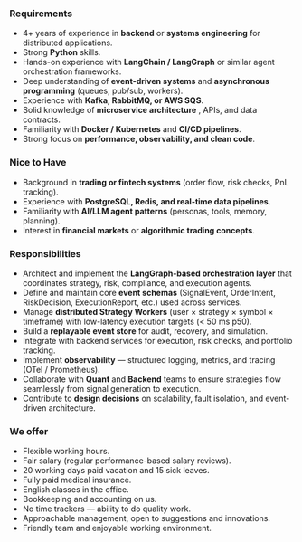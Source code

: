 ### **Requirements**

  * 4+ years of experience in **backend** or **systems engineering** for distributed applications.
  * Strong **Python** skills.
  * Hands-on experience with **LangChain / LangGraph** or similar agent orchestration frameworks.
  * Deep understanding of **event-driven systems** and **asynchronous programming** (queues, pub/sub, workers).
  * Experience with **Kafka, RabbitMQ, or AWS SQS**.
  * Solid knowledge of **microservice architecture** , APIs, and data contracts.
  * Familiarity with **Docker / Kubernetes** and **CI/CD pipelines**.
  * Strong focus on **performance, observability, and clean code**.

### Nice to Have

  * Background in **trading or fintech systems** (order flow, risk checks, PnL tracking).
  * Experience with **PostgreSQL, Redis, and real-time data pipelines**.
  * Familiarity with **AI/LLM agent patterns** (personas, tools, memory, planning).
  * Interest in **financial markets** or **algorithmic trading concepts**.

### **Responsibilities**

  * Architect and implement the **LangGraph-based orchestration layer** that coordinates strategy, risk, compliance, and execution agents.
  * Define and maintain core **event schemas** (SignalEvent, OrderIntent, RiskDecision, ExecutionReport, etc.) used across services.
  * Manage **distributed Strategy Workers** (user × strategy × symbol × timeframe) with low-latency execution targets (< 50 ms p50).
  * Build a **replayable event store** for audit, recovery, and simulation.
  * Integrate with backend services for execution, risk checks, and portfolio tracking.
  * Implement **observability** — structured logging, metrics, and tracing (OTel / Prometheus).
  * Collaborate with **Quant** and **Backend** teams to ensure strategies flow seamlessly from signal generation to execution.
  * Contribute to **design decisions** on scalability, fault isolation, and event-driven architecture.

### **We offer**

  * Flexible working hours.
  * Fair salary (regular performance-based salary reviews).
  * 20 working days paid vacation and 15 sick leaves.
  * Fully paid medical insurance.
  * English classes in the office.
  * Bookkeeping and accounting on us.
  * No time trackers — ability to do quality work.
  * Approachable management, open to suggestions and innovations.
  * Friendly team and enjoyable working environment.